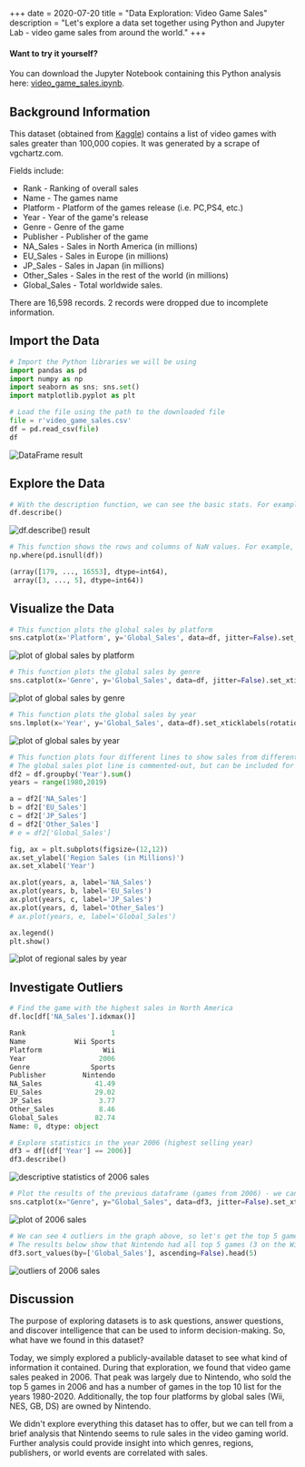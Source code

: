 +++
date = 2020-07-20
title = "Data Exploration: Video Game Sales"
description = "Let's explore a data set together using Python and Jupyter Lab - video game sales from around the world."
+++

<div class="alert alert-info" role="alert">
    <h4 class="alert-heading">Want to try it yourself?</h4>
    <p class="mb-0">You can download the Jupyter Notebook containing this Python analysis here: <a class="alert-link" href="https://git.sr.ht/~kaizoku/data-science" rel="noreferrer,noopener">video_game_sales.ipynb</a>.</p>
</div>

## Background Information

This dataset (obtained from [Kaggle](https://www.kaggle.com/gregorut/videogamesales/data)) contains a list of video
games with sales greater than 100,000 copies. It was generated by a scrape of vgchartz.com.

Fields include:

- Rank - Ranking of overall sales
- Name - The games name
- Platform - Platform of the games release (i.e. PC,PS4, etc.)
- Year - Year of the game's release
- Genre - Genre of the game
- Publisher - Publisher of the game
- NA\_Sales - Sales in North America (in millions)
- EU\_Sales - Sales in Europe (in millions)
- JP\_Sales - Sales in Japan (in millions)
- Other\_Sales - Sales in the rest of the world (in millions)
- Global\_Sales - Total worldwide sales.

There are 16,598 records. 2 records were dropped due to incomplete information.

## Import the Data

```python
# Import the Python libraries we will be using
import pandas as pd
import numpy as np
import seaborn as sns; sns.set()
import matplotlib.pyplot as plt

# Load the file using the path to the downloaded file
file = r'video_game_sales.csv'
df = pd.read_csv(file)
df
```

![DataFrame result](https://img.cleberg.io/blog/013-data-exploration-video-game-sales/01_dataframe-min.png "DataFrame result")

## Explore the Data

```python
# With the description function, we can see the basic stats. For example, we can also see that the 'Year' column has some incomplete values.
df.describe()
```

![df.describe() result](https://img.cleberg.io/blog/013-data-exploration-video-game-sales/02_describe-min.png "df.describe() result")

```python
# This function shows the rows and columns of NaN values. For example, df[179,3] = nan
np.where(pd.isnull(df))

(array([179, ..., 16553], dtype=int64),
 array([3, ..., 5], dtype=int64))
```

## Visualize the Data

```python
# This function plots the global sales by platform
sns.catplot(x='Platform', y='Global_Sales', data=df, jitter=False).set_xticklabels(rotation=90)
```

![plot of global sales by platform](https://img.cleberg.io/blog/013-data-exploration-video-game-sales/03_plot-min.png "plot of global sales by platform")

```python
# This function plots the global sales by genre
sns.catplot(x='Genre', y='Global_Sales', data=df, jitter=False).set_xticklabels(rotation=45)
```

![plot of global sales by genre](https://img.cleberg.io/blog/013-data-exploration-video-game-sales/04_plot-min.png "plot of global sales by genre")

```python
# This function plots the global sales by year
sns.lmplot(x='Year', y='Global_Sales', data=df).set_xticklabels(rotation=45)
```

![plot of global sales by year](https://img.cleberg.io/blog/013-data-exploration-video-game-sales/05_plot-min.png "plot of global sales by year")

```python
# This function plots four different lines to show sales from different regions.
# The global sales plot line is commented-out, but can be included for comparison
df2 = df.groupby('Year').sum()
years = range(1980,2019)

a = df2['NA_Sales']
b = df2['EU_Sales']
c = df2['JP_Sales']
d = df2['Other_Sales']
# e = df2['Global_Sales']

fig, ax = plt.subplots(figsize=(12,12))
ax.set_ylabel('Region Sales (in Millions)')
ax.set_xlabel('Year')

ax.plot(years, a, label='NA_Sales')
ax.plot(years, b, label='EU_Sales')
ax.plot(years, c, label='JP_Sales')
ax.plot(years, d, label='Other_Sales')
# ax.plot(years, e, label='Global_Sales')

ax.legend()
plt.show()
```

![plot of regional sales by year](https://img.cleberg.io/blog/013-data-exploration-video-game-sales/06_plot-min.png "plot of regional sales by year")

## Investigate Outliers

```python
# Find the game with the highest sales in North America
df.loc[df['NA_Sales'].idxmax()]

Rank                     1
Name            Wii Sports
Platform               Wii
Year                  2006
Genre               Sports
Publisher         Nintendo
NA_Sales             41.49
EU_Sales             29.02
JP_Sales              3.77
Other_Sales           8.46
Global_Sales         82.74
Name: 0, dtype: object

# Explore statistics in the year 2006 (highest selling year)
df3 = df[(df['Year'] == 2006)]
df3.describe()
```

![descriptive statistics of 2006 sales](https://img.cleberg.io/blog/013-data-exploration-video-game-sales/07_2006_stats-min.png "descriptive statistics of 2006 sales")

```python
# Plot the results of the previous dataframe (games from 2006) - we can see the year's results were largely carried by Wii Sports
sns.catplot(x="Genre", y="Global_Sales", data=df3, jitter=False).set_xticklabels(rotation=45)
```

![plot of 2006 sales](https://img.cleberg.io/blog/013-data-exploration-video-game-sales/08_plot-min.png "plot of 2006 sales")

```python
# We can see 4 outliers in the graph above, so let's get the top 5 games from that dataframe
# The results below show that Nintendo had all top 5 games (3 on the Wii and 2 on the DS)
df3.sort_values(by=['Global_Sales'], ascending=False).head(5)
```

![outliers of 2006 sales](https://img.cleberg.io/blog/013-data-exploration-video-game-sales/09_outliers-min.png "outliers of 2006 sales")

## Discussion

The purpose of exploring datasets is to ask questions, answer questions, and discover intelligence that can be used to
inform decision-making. So, what have we found in this dataset?

Today, we simply explored a publicly-available dataset to see what kind of information it contained. During that
exploration, we found that video game sales peaked in 2006. That peak was largely due to Nintendo, who sold the top 5
games in 2006 and has a number of games in the top 10 list for the years 1980-2020. Additionally, the top four platforms
by global sales (Wii, NES, GB, DS) are owned by Nintendo.

We didn't explore everything this dataset has to offer, but we can tell from a brief analysis that Nintendo seems to
rule sales in the video gaming world. Further analysis could provide insight into which genres, regions, publishers, or
world events are correlated with sales.

